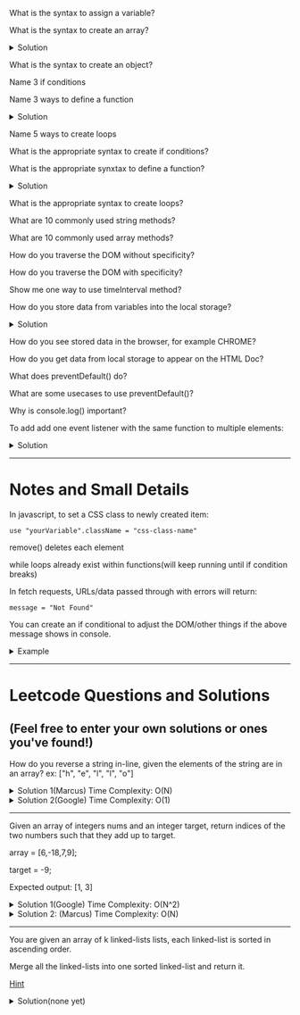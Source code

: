 What is the syntax to assign a variable?

What is the syntax to create an array?

<details>
  <summary>Solution</summary>
```
const array = [];
```
</details>

What is the syntax to create an object?

Name 3 if conditions

Name 3 ways to define a function

<details>
  
  <summary>Solution</summary>
  
  ```
  const, let, or var
  
  ```
  
</details>

Name 5 ways to create loops

What is the appropriate syntax to create if conditions?

What is the appropriate synxtax to define a function?

<details>
  
  <summary>Solution</summary>

```
function functionName() {}
//OR
var functionName = function() {}
```
  
</details>

What is the appropriate syntax to create loops?

What are 10 commonly used string methods?

What are 10 commonly used array methods?

How do you traverse the DOM without specificity?

How do you traverse the DOM with specificity?

Show me one way to use timeInterval method?

How do you store data from variables into the local storage?

<details>
  
  <summary>Solution</summary>

```
localStorage.setItem("storedItem", value);
//To retrieve:
localStorage.getItem("storedItem");
//Assign to a variable 'stored':
const stored = localStorage.getItem("storedItem");
```
</details>

How do you see stored data in the browser, for example CHROME?

How do you get data from local storage to appear on the HTML Doc?

What does preventDefault() do?

What are some usecases to use preventDefault()?

Why is console.log() important?

To add add one event listener with the same function to multiple elements:

<details>
  <summary>Solution</summary>
    
```
document.addEventListener("click"), function(event) {
    if (event.target.matches("element-class-name")) {
        *do something*
    }
 }
 ```
    
 </details>
 
- - -

# Notes and Small Details
 
In javascript, to set a CSS class to newly created item:

```
use "yourVariable".className = "css-class-name"
```

remove() deletes each element

while loops already exist within functions(will keep running until if condition breaks)

In fetch requests, URLs/data passed through with errors will return:

```
message = "Not Found"
```

You can create an if conditional to adjust the DOM/other things if the above message shows in console.

<details>
  
  <summary>Example</summary>
  
  ```
  //URL with errors will return message = "Not Found"
//Can create conditions with the message or if response is not ok
var badUrl = 'https://api.github.com/repos/twitter/chill/issuesper_pa5';
var goodUrl = 'https://api.github.com/repos/twitter/chill/issues?per_page5';

var footerEl = document.querySelector('footer');
//example using badUrl, feel free to switch to goodUrl to see the difference!
fetch(badUrl)
  .then(function (response) {
    if(response.ok) {
      return response.json();
    }
    else {
      console.log("Not Successful");
      //if return response.json() was added here,
      //then data would still be parsed, although empty
      //.then() below still runs, however an error returns
      //because the 'data' is undefined(there is no return statement).
    }
  })
  .then(function (data) {
    //Footer element is still removed(.then() are independent/async)
    footerEl.remove();
    //If/else statement should not run, as the response to badUrl is not OK.
    //Meaning 'data' is undefined, and therefore there is no data.message.
    //You could adjust the below condition to "if (data == undefined)"
    //ex:
    /* 

    if (data == undefined) {
      console.log("Check to see you've entered the correct URL");
    }
     */
    if (data.message == "Not Found") {
        console.log("Check to see you've entered the correct URL");
      }
    else {
      console.log('Github Repo Issues \n----------');
      for (var i = 0; i < data.length; i++) {
        console.log(data[i].url);
        console.log(data[i].user.login);
      }
      footerEl.textContent = "hello";
    }
  });
                                      
  ```

                                      
</details>                                     
                                      
- - -

# Leetcode Questions and Solutions

## (Feel free to enter your own solutions or ones you've found!)
 
 How do you reverse a string in-line, given the elements of the string are in an array? ex: ["h", "e", "l", "l", "o"]
 
 <details>
  <summary>Solution 1(Marcus) Time Complexity: O(N)</summary>
  
  ```
  function reverseString(string) {
    //Creates an empty string for temporary use.
    var tempString = "";
    //Converts the original array to a string value 's'.
    s = string.join("");
    //For each element in the string 's', adds the last element of string 's'
    //to the first available position in 'tempString'.
    //We start with 'y = s.length' and want to reduce 'y' for the purpose of
    //iterating through each element, as the length is ever decreasing.
    //If you tried to start with 'y = 0' and increase 'y' each iteration,
    //You would not concat a certain amount of elements in the string, as the
    //value of 'y' and 's.length' approach.
    for (let y = s.length; y > 0; y--) { 
        tempString = tempString.concat(s.charAt(y - 1));
        //Removes the last item from the string 's' to not repeat letters.
        s = s.slice(0, y - 1);
    }
    //Reassign the 's' string to tempString.
    s = tempString;
    //Reassign the 'string' to 's.split("")', which creates a new array, separating
    //each element.
    string = s.split("");
}
```
</details>

 <details>
   
  <summary>Solution 2(Google) Time Complexity: O(1)</summary>
  
 
```
function reverseString(string) {
    string = string.reverse()
}
```
</details>

- - -
  
Given an array of integers nums and an integer target, return indices of the two numbers such that they add up to target.

array = [6,-18,7,9];

target = -9;

Expected output: [1, 3]

 <details>
  <summary>Solution 1(Google) Time Complexity: O(N^2)</summary>
  
  
```
var twoSum = function(nums, target) {
    for (var x = 0; x < nums.length; x ++) {
        for (var y = x+1; y < nums.length; y++) {
        if(nums[x] + nums[y] == target) {
            var sum = [x,y];
            return sum;
        }
      }
   }
};
```
</details>
  
<details>
  <summary>Solution 2: (Marcus) Time Complexity: O(N)</summary>
  
  ```
//Two sum function.
var twoSum = function(nums, target) {
    //Iterates over the length of the array.
    for (var x = 0; x < nums.length; x++) {
        //Assign a variable 'match' to the difference between the target 
        //and the 'x' index in the array.
        var match = target - nums[x];
        //Assign a variable 'index' to the 'match' variable's index value,
        //after the first 'x' index.
        //This is done to avoid assigning the index to the 'x' index
        //in the case that the target is a double of the 'x' index.
        //The value of 'index' is assigned '-1' if the 'match' value 
        //does not exist within the array. 
        var index = nums.indexOf(match, x+1);
        //Checks for an existing 'match' via 'index' check.
        if (index != -1) {
            //If a 'match' is found('index' does not equal '-1'):
            //Assign an array 'newList' to the values of the index
            // of 'x' and 'index'.
            var newList = [nums.indexOf(nums[x]), index];
            //Returns the newList containing the correct indices.
            return newList;
        }
        //The 'x' index increases if the 'x' index value itself is not
        //one of the available matching values.
    }
};

      
//Example:
numbers = [6,12,7,9];
target = 13;
twoSum(numbers, target); //Expected output: [0,2]     
```
</details>

- - -      
      
You are given an array of k linked-lists lists, each linked-list is sorted in ascending order.

Merge all the linked-lists into one sorted linked-list and return it.
      
[Hint](https://upload.wikimedia.org/wikipedia/commons/thumb/e/e6/Merge_sort_algorithm_diagram.svg/1024px-Merge_sort_algorithm_diagram.svg.png)      
      
<details>
      
<summary>Solution(none yet)</summary>
      
      
```
      
```      
      
</details>
